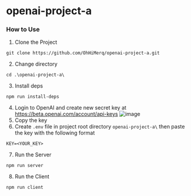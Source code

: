 # openai-project-a

### How to Use
1. Clone the Project
```
git clone https://github.com/OhHiMerq/openai-project-a.git
```
2. Change directory
```
cd .\openai-project-a\
```
3. Install deps
```
npm run install-deps
```
4. Login to OpenAI and create new secret key at https://beta.openai.com/account/api-keys
![image](https://user-images.githubusercontent.com/70855829/214777180-bb9e0409-e8f0-45c6-8991-4a948889f28a.png)
5. Copy the key
6. Create `.env` file in project root directory `openai-project-a\` then paste the key with the following format
```
KEY=<YOUR_KEY>
```
7. Run the Server
```
npm run server
```
8. Run the Client
```
npm run client
```
